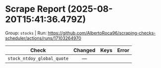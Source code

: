 # Scrape Report (2025-08-20T15:41:36.479Z)

Group: `stocks`  |  Run: https://github.com/AlbertoRoca96/scraping-checks-scheduler/actions/runs/17103264970

| Check | Changed | Keys | Error |
|---|:---:|:--|:--|
| `stock_ntdoy_global_quote` | — |  |  |
